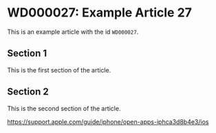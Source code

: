 # WD000027: Example Article 27

This is an example article with the id `WD000027`.

## Section 1

This is the first section of the article.

## Section 2

This is the second section of the article.

https://support.apple.com/guide/iphone/open-apps-iphca3d8b4e3/ios
